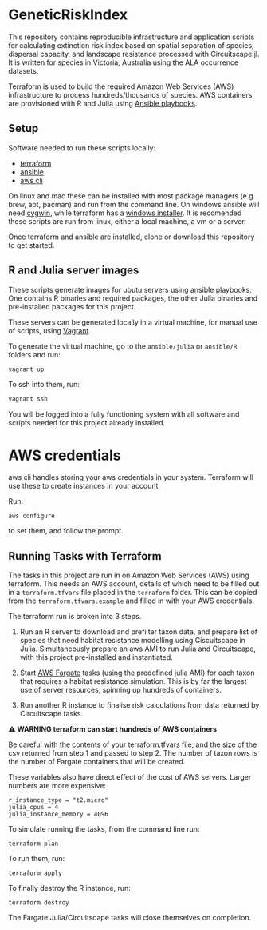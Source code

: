 # GeneticRiskIndex

This repository contains reproducible infrastructure and application scripts for
calculating extinction risk index based on spatial separation of species,
dispersal capacity, and landscape resistance processed with Circuitscape.jl. It
is written for species in Victoria, Australia using the ALA occurrence datasets.

Terraform is used to build the required Amazon Web Services (AWS) infrastructure
to process hundreds/thousands of species. AWS containers are provisioned with R
and Julia using [Ansible playbooks](https://docs.ansible.com/ansible/latest/user_guide/playbooks_intro.html).


## Setup

Software needed to run these scripts locally:
- [terraform](https://www.terraform.io/)
- [ansible](https://www.ansible.com/)
- [aws cli](https://aws.amazon.com/cli/)

On linux and mac these can be installed with most package managers (e.g. brew,
apt, pacman) and run from the command line. On windows ansible will need
[cygwin](https://www.cygwin.com/), while terraform has a [windows
installer](https://www.terraform.io/downloads.html). It is recomended these
scripts are run from linux, either a local machine, a vm or a server.

Once terraform and ansible are installed, clone or download this repository to
get started.


## R and Julia server images

These scripts generate images for ubutu servers using ansible playbooks. One
contains R binaries and required packages, the other Julia binaries and
pre-installed packages for this project.

These servers can be generated locally in a virtual machine, for manual use of
scripts, using [Vagrant](https://www.vagrantup.com/).

To generate the virtual machine, go to the `ansible/julia` or `ansible/R`
folders and run:

```bash
vagrant up
```

To ssh into them, run:

```bash
vagrant ssh
```

You will be logged into a fully functioning system with all software and scripts
needed for this project already installed.


# AWS credentials

aws cli handles storing your aws credentials in your system. 
Terraform will use these to create instances in your account.


Run:

```
aws configure
```

to set them, and follow the prompt.

## Running Tasks with Terraform

The tasks in this project are run in on Amazon Web Services (AWS) using
terraform. This needs an AWS account, details of which need to be filled out in
a `terraform.tfvars` file placed in the `terraform` folder. This can be copied
from the `terraform.tfvars.example` and filled in with your AWS credentials.

The terraform run is broken into 3 steps. 

1. Run an R server to download and prefilter taxon data, and prepare list of
species that need habitat resistance modelling using Ciscuitscape in Julia.
Simultaneously prepare an aws AMI to run Julia and Circuitscape, with this
project pre-installed and instantiated.

2. Start [AWS Fargate](https://aws.amazon.com/fargate) tasks (using the
predefined julia AMI) for each taxon that requires a habitat resistance
simulation. This is by far the largest use of server resources, spinning up
hundreds of containers.

3. Run another R instance to finalise risk calculations from data returned by
Circuitscape tasks.


**⚠  WARNING terraform can start hundreds of AWS containers** 

Be careful with the contents of your terraform.tfvars file, and the size of the
csv returned from step 1 and passed to step 2. The number of taxon rows is the number of Fargate containers that will be created.

These variables also have direct effect of the cost of AWS servers. 
Larger numbers are more expensive:

```
r_instance_type = "t2.micro"
julia_cpus = 4
julia_instance_memory = 4096
```

To simulate running the tasks, from the command line run:

```
terraform plan
```

To run them, run:

```
terraform apply
```

To finally destroy the R instance, run:
```
terraform destroy
```

The Fargate Julia/Circuitscape tasks will close themselves on completion.
